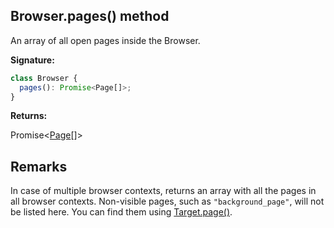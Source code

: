 ## Browser.pages() method

An array of all open pages inside the Browser.

**Signature:**

```typescript
class Browser {
  pages(): Promise<Page[]>;
}
```

**Returns:**

Promise&lt;[Page](./puppeteer.page.md)\[\]&gt;

## Remarks

In case of multiple browser contexts, returns an array with all the pages in all browser contexts. Non-visible pages, such as `"background_page"`, will not be listed here. You can find them using [Target.page()](./puppeteer.target.page.md).
